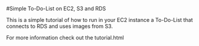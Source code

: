 #Simple To-Do-List on EC2, S3 and RDS

This is a simple tutorial of how to run in your EC2 instance a To-Do-List that connects to RDS and uses images from S3.

For more information check out the tutorial.html
